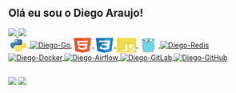 ## Olá eu sou o Diego Araujo!

<div style="display:flex"><br>
    <a href="http://github.com/diegodva">
    <img height="140em" src="https://github-readme-stats.vercel.app/api?username=diegodva&show_icons=true&theme=tokyonight&include_all_commits=true"/>
    <img height="140em" src="https://github-readme-stats.vercel.app/api/top-langs/?username=diegodva&layout=compact&langs_count=16&theme=tokyonight"/>
</div>

<div style="display:block">
  <img align="center" alt="Diego-Python" height="30" width="40"
    src="https://raw.githubusercontent.com/devicons/devicon/master/icons/python/python-original.svg">
  <img align="center" alt="Diego-Go" height="30" width="40"
    src="https://cdn.jsdelivr.net/gh/devicons/devicon@latest/icons/postgresql/postgresql-original.svg"">
  <img align="center" alt="Diego-HTML" height="30" width="40"
    src="https://raw.githubusercontent.com/devicons/devicon/master/icons/html5/html5-original.svg">
  <img align="center" alt="Diego-CSS" height="30" width="40"
    src="https://raw.githubusercontent.com/devicons/devicon/master/icons/css3/css3-original.svg">
  <img align="center" alt="Diego-Js" height="30" width="40"
    src="https://raw.githubusercontent.com/devicons/devicon/master/icons/javascript/javascript-plain.svg">
  <img align="center" alt="Diego-Go" height="30" width="40"
    src="https://raw.githubusercontent.com/devicons/devicon/master/icons/go/go-original.svg">
  <img align="center" alt="Diego-Redis" height="30" width="40"
    src="https://cdn.jsdelivr.net/gh/devicons/devicon@latest/icons/redis/redis-original.svg" />
  <img align="center" alt="Diego-Docker" height="30" width="40"
    src="https://cdn.jsdelivr.net/gh/devicons/devicon@latest/icons/docker/docker-original.svg">
  <img align="center" alt="Diego-Airflow" height="30" width="40"
    src="https://cdn.jsdelivr.net/gh/devicons/devicon@latest/icons/apacheairflow/apacheairflow-original.svg">
  <img align="center" alt="Diego-GitLab" height="30" width="40"
    src="https://cdn.jsdelivr.net/gh/devicons/devicon@latest/icons/gitlab/gitlab-original.svg" />
  <img align="center" alt="Diego-GitHub" height="30" width="40"
    src="https://cdn.jsdelivr.net/gh/devicons/devicon@latest/icons/git/git-original.svg"/>
</div>
  
##
 
<div> 
    <a href = "mailto:diego.dias.venancio@gmail.com">
        <img src="https://img.shields.io/badge/-Gmail-%23333?style=for-the-badge&logo=gmail&logoColor=white" target="_blank"></a>
    <a href="https://www.linkedin.com/in/diego-araujo061/" target="_blank">
        <img src="https://img.shields.io/badge/-LinkedIn-%230077B5?style=for-the-badge&logo=linkedin&logoColor=white" target="_blank"></a> 
  
</div>